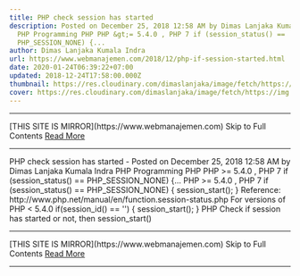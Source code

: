 ```yaml
---
title: PHP check session has started
description: Posted on December 25, 2018 12:58 AM by Dimas Lanjaka Kumala Indra
  PHP Programming PHP PHP &gt;= 5.4.0 , PHP 7 if (session_status() ==
  PHP_SESSION_NONE) {...
author: Dimas Lanjaka Kumala Indra
url: https://www.webmanajemen.com/2018/12/php-if-session-started.html
date: 2020-01-24T06:39:22+07:00
updated: 2018-12-24T17:58:00.000Z
thumbnail: https://res.cloudinary.com/dimaslanjaka/image/fetch/https://img.icons8.com/metro/1600/php.png
cover: https://res.cloudinary.com/dimaslanjaka/image/fetch/https://img.icons8.com/metro/1600/php.png
---
```


<hr/> [THIS SITE IS MIRROR](https://www.webmanajemen.com) Skip to Full Contents <a href="https://www.webmanajemen.com/2018/12/php-if-session-started.html" rel="follow" class="button" id="read-more">Read More</a> <hr/> PHP check session has started - Posted on December 25, 2018 12:58 AM by Dimas Lanjaka Kumala Indra PHP Programming PHP PHP &gt;= 5.4.0 , PHP 7 if (session_status() == PHP_SESSION_NONE) {... PHP >= 5.4.0 , PHP 7
if (session_status() == PHP_SESSION_NONE) {
    session_start();
}
    Reference:             http://www.php.net/manual/en/function.session-status.php     
    For versions of PHP < 5.4.0
if(session_id() == '') {
    session_start();
}
 PHP Check if session has started or not, then session_start() <hr/> [THIS SITE IS MIRROR](https://www.webmanajemen.com) Skip to Full Contents <a href="https://www.webmanajemen.com/2018/12/php-if-session-started.html" rel="follow" class="button" id="read-more">Read More</a> <hr/>